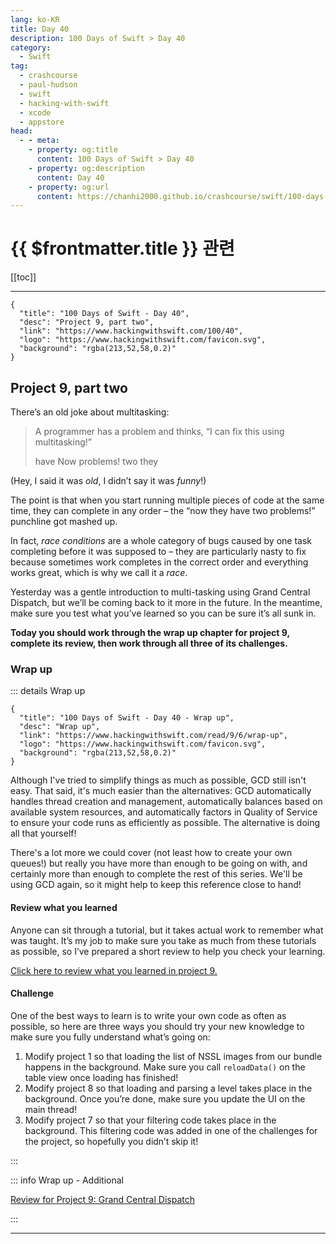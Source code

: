 ```yaml
---
lang: ko-KR
title: Day 40
description: 100 Days of Swift > Day 40
category:
  - Swift
tag: 
  - crashcourse
  - paul-hudson
  - swift
  - hacking-with-swift
  - xcode
  - appstore
head:
  - - meta:
    - property: og:title
      content: 100 Days of Swift > Day 40
    - property: og:description
      content: Day 40
    - property: og:url
      content: https://chanhi2000.github.io/crashcourse/swift/100-days-of-swift/40.html
---
```


# {{ $frontmatter.title }} 관련

[[toc]]

---

```component VPCard
{
  "title": "100 Days of Swift - Day 40",
  "desc": "Project 9, part two",
  "link": "https://www.hackingwithswift.com/100/40",
  "logo": "https://www.hackingwithswift.com/favicon.svg",
  "background": "rgba(213,52,58,0.2)"
}
```

## Project 9, part two

There’s an old joke about multitasking:

> A programmer has a problem and thinks, “I can fix this using multitasking!”
> 
> have Now problems! two they

(Hey, I said it was _old_, I didn’t say it was _funny_!)

The point is that when you start running multiple pieces of code at the same time, they can complete in any order – the “now they have two problems!” punchline got mashed up.

In fact, _race conditions_ are a whole category of bugs caused by one task completing before it was supposed to – they are particularly nasty to fix because sometimes work completes in the correct order and everything works great, which is why we call it a _race_.

Yesterday was a gentle introduction to multi-tasking using Grand Central Dispatch, but we’ll be coming back to it more in the future. In the meantime, make sure you test what you’ve learned so you can be sure it’s all sunk in.

__Today you should work through the wrap up chapter for project 9, complete its review, then work through all three of its challenges.__

### Wrap up

::: details Wrap up

```component VPCard
{
  "title": "100 Days of Swift - Day 40 - Wrap up",
  "desc": "Wrap up",
  "link": "https://www.hackingwithswift.com/read/9/6/wrap-up",
  "logo": "https://www.hackingwithswift.com/favicon.svg",
  "background": "rgba(213,52,58,0.2)"
}
```

<VidStack src="youtube/IiBG4POluqY" />

Although I've tried to simplify things as much as possible, GCD still isn't easy. That said, it's much easier than the alternatives: GCD automatically handles thread creation and management, automatically balances based on available system resources, and automatically factors in Quality of Service to ensure your code runs as efficiently as possible. The alternative is doing all that yourself!

There's a lot more we could cover (not least how to create your own queues!) but really you have more than enough to be going on with, and certainly more than enough to complete the rest of this series. We'll be using GCD again, so it might help to keep this reference close to hand!

#### Review what you learned

Anyone can sit through a tutorial, but it takes actual work to remember what was taught. It’s my job to make sure you take as much from these tutorials as possible, so I’ve prepared a short review to help you check your learning.

[Click here to review what you learned in project 9.][project-9-grand-central-dispatch]

#### Challenge

One of the best ways to learn is to write your own code as often as possible, so here are three ways you should try your new knowledge to make sure you fully understand what’s going on:

1. Modify project 1 so that loading the list of NSSL images from our bundle happens in the background. Make sure you call `reloadData()` on the table view once loading has finished!
2. Modify project 8 so that loading and parsing a level takes place in the background. Once you’re done, make sure you update the UI on the main thread!
3. Modify project 7 so that your filtering code takes place in the background. This filtering code was added in one of the challenges for the project, so hopefully you didn’t skip it!

:::

::: info Wrap up - Additional

[Review for Project 9: Grand Central Dispatch][project-9-grand-central-dispatch]

:::

---

<TagLinks />

[project-9-grand-central-dispatch]: https://www.hackingwithswift.com/review/hws/project-9-grand-central-dispatch